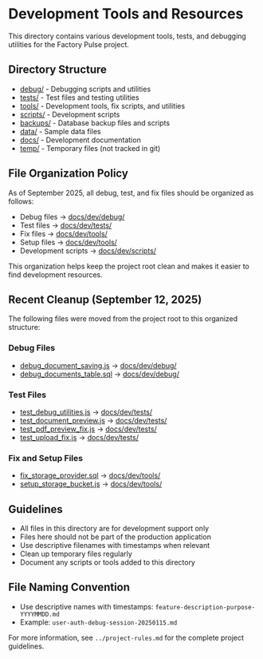 # Development Tools and Resources

This directory contains various development tools, tests, and debugging utilities for the Factory Pulse project.

## Directory Structure

- [debug/](file:///Volumes/Work/Projects/Apillis/Apillis-MFG/factory-pulse/docs/dev/debug/) - Debugging scripts and utilities
- [tests/](file:///Volumes/Work/Projects/Apillis/Apillis-MFG/factory-pulse/docs/dev/tests/) - Test files and testing utilities
- [tools/](file:///Volumes/Work/Projects/Apillis/Apillis-MFG/factory-pulse/docs/dev/tools/) - Development tools, fix scripts, and utilities
- [scripts/](file:///Volumes/Work/Projects/Apillis/Apillis-MFG/factory-pulse/docs/dev/scripts/) - Development scripts
- [backups/](file:///Volumes/Work/Projects/Apillis/Apillis-MFG/factory-pulse/docs/dev/backups/) - Database backup files and scripts
- [data/](file:///Volumes/Work/Projects/Apillis/Apillis-MFG/factory-pulse/docs/dev/data/) - Sample data files
- [docs/](file:///Volumes/Work/Projects/Apillis/Apillis-MFG/factory-pulse/docs/dev/docs/) - Development documentation
- [temp/](file:///Volumes/Work/Projects/Apillis/Apillis-MFG/factory-pulse/docs/dev/temp/) - Temporary files (not tracked in git)

## File Organization Policy

As of September 2025, all debug, test, and fix files should be organized as follows:

- Debug files → [docs/dev/debug/](file:///Volumes/Work/Projects/Apillis/Apillis-MFG/factory-pulse/docs/dev/debug/)
- Test files → [docs/dev/tests/](file:///Volumes/Work/Projects/Apillis/Apillis-MFG/factory-pulse/docs/dev/tests/)
- Fix files → [docs/dev/tools/](file:///Volumes/Work/Projects/Apillis/Apillis-MFG/factory-pulse/docs/dev/tools/)
- Setup files → [docs/dev/tools/](file:///Volumes/Work/Projects/Apillis/Apillis-MFG/factory-pulse/docs/dev/tools/)
- Development scripts → [docs/dev/scripts/](file:///Volumes/Work/Projects/Apillis/Apillis-MFG/factory-pulse/docs/dev/scripts/)

This organization helps keep the project root clean and makes it easier to find development resources.

## Recent Cleanup (September 12, 2025)

The following files were moved from the project root to this organized structure:

### Debug Files
- [debug_document_saving.js](file:///Volumes/Work/Projects/Apillis/Apillis-MFG/factory-pulse/docs/dev/debug/debug_document_saving.js) → [docs/dev/debug/](file:///Volumes/Work/Projects/Apillis/Apillis-MFG/factory-pulse/docs/dev/debug/)
- [debug_documents_table.sql](file:///Volumes/Work/Projects/Apillis/Apillis-MFG/factory-pulse/docs/dev/debug/debug_documents_table.sql) → [docs/dev/debug/](file:///Volumes/Work/Projects/Apillis/Apillis-MFG/factory-pulse/docs/dev/debug/)

### Test Files
- [test_debug_utilities.js](file:///Volumes/Work/Projects/Apillis/Apillis-MFG/factory-pulse/docs/dev/tests/test_debug_utilities.js) → [docs/dev/tests/](file:///Volumes/Work/Projects/Apillis/Apillis-MFG/factory-pulse/docs/dev/tests/)
- [test_document_preview.js](file:///Volumes/Work/Projects/Apillis/Apillis-MFG/factory-pulse/docs/dev/tests/test_document_preview.js) → [docs/dev/tests/](file:///Volumes/Work/Projects/Apillis/Apillis-MFG/factory-pulse/docs/dev/tests/)
- [test_pdf_preview_fix.js](file:///Volumes/Work/Projects/Apillis/Apillis-MFG/factory-pulse/docs/dev/tests/test_pdf_preview_fix.js) → [docs/dev/tests/](file:///Volumes/Work/Projects/Apillis/Apillis-MFG/factory-pulse/docs/dev/tests/)
- [test_upload_fix.js](file:///Volumes/Work/Projects/Apillis/Apillis-MFG/factory-pulse/docs/dev/tests/test_upload_fix.js) → [docs/dev/tests/](file:///Volumes/Work/Projects/Apillis/Apillis-MFG/factory-pulse/docs/dev/tests/)

### Fix and Setup Files
- [fix_storage_provider.sql](file:///Volumes/Work/Projects/Apillis/Apillis-MFG/factory-pulse/docs/dev/tools/fix_storage_provider.sql) → [docs/dev/tools/](file:///Volumes/Work/Projects/Apillis/Apillis-MFG/factory-pulse/docs/dev/tools/)
- [setup_storage_bucket.js](file:///Volumes/Work/Projects/Apillis/Apillis-MFG/factory-pulse/docs/dev/tools/setup_storage_bucket.js) → [docs/dev/tools/](file:///Volumes/Work/Projects/Apillis/Apillis-MFG/factory-pulse/docs/dev/tools/)

## Guidelines

- All files in this directory are for development support only
- Files here should not be part of the production application
- Use descriptive filenames with timestamps when relevant
- Clean up temporary files regularly
- Document any scripts or tools added to this directory

## File Naming Convention

- Use descriptive names with timestamps: `feature-description-purpose-YYYYMMDD.md`
- Example: `user-auth-debug-session-20250115.md`

For more information, see `../project-rules.md` for the complete project guidelines.
